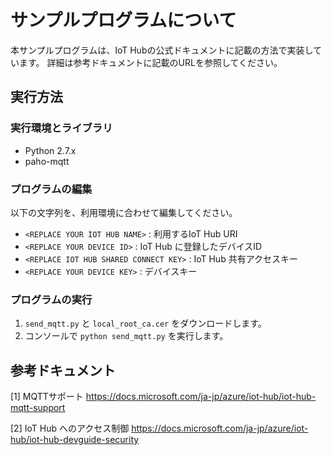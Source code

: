# サンプルプログラムについて

本サンプルプログラムは、IoT Hubの公式ドキュメントに記載の方法で実装しています。
詳細は参考ドキュメントに記載のURLを参照してください。

## 実行方法

### 実行環境とライブラリ
* Python 2.7.x
* paho-mqtt

### プログラムの編集
以下の文字列を、利用環境に合わせて編集してください。


* `<REPLACE YOUR IOT HUB NAME>` : 利用するIoT Hub URI
* `<REPLACE YOUR DEVICE ID>` : IoT Hub に登録したデバイスID
* `<REPLACE IOT HUB SHARED CONNECT KEY>` : IoT Hub 共有アクセスキー
* `<REPLACE YOUR DEVICE KEY>` : デバイスキー



### プログラムの実行
1. `send_mqtt.py` と `local_root_ca.cer` をダウンロードします。
2. コンソールで `python send_mqtt.py` を実行します。


## 参考ドキュメント
[1] MQTTサポート
https://docs.microsoft.com/ja-jp/azure/iot-hub/iot-hub-mqtt-support

[2] IoT Hub へのアクセス制御
https://docs.microsoft.com/ja-jp/azure/iot-hub/iot-hub-devguide-security
